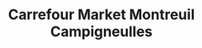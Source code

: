 ---
title: "Carrefour Market Montreuil Campigneulles"
url: /campigneulles-les-petites/carrefour-market-montreuil-campigneulles/
shop: supermarché
---